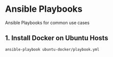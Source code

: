 # Ansible Playbooks

Ansible Playbooks for common use cases

## 1. Install Docker on Ubuntu Hosts

`ansible-playbook ubuntu-docker/playbook.yml`
